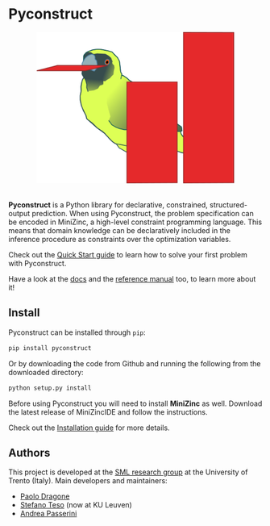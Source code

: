 Pyconstruct
===========

<div align="center">
  <img height="300px" src="docs/_images/pyconstruct.png"><br><br>
</div>

**Pyconstruct** is a Python library for declarative, constrained,
structured-output prediction. When using Pyconstruct, the problem specification
can be encoded in MiniZinc, a high-level constraint programming language. This
means that domain knowledge can be declaratively included in the inference
procedure as constraints over the optimization variables.

Check out the [Quick Start
guide](https://unitn-sml.github.io/pyconstruct/quick_start.html) to learn
how to solve your first problem with Pyconstruct.

Have a look at the [docs](https://unitn-sml.github.io/pyconstruct/index.html)
and the [reference
manual](https://unitn-sml.github.io/pyconstruct/reference/index.html) too, to
learn more about it!

Install
-------
Pyconstruct can be installed through `pip`:

```bash
pip install pyconstruct
```

Or by downloading the code from Github and running the following from the
downloaded directory:

```bash
python setup.py install
```

Before using Pyconstruct you will need to install **MiniZinc** as well.
Download the latest release of MiniZincIDE and follow the instructions.

Check out the [Installation
guide](https://unitn-sml.github.io/pyconstruct/install.html) for more details.

Authors
-------
This project is developed at the [SML research group](http://sml.disi.unitn.it/)
at the University of Trento (Italy). Main developers and maintainers:

* [Paolo Dragone](http://paolodragone.com)
* [Stefano Teso](http://disi.unitn.it/~teso/) (now at KU Leuven)
* [Andrea Passerini](http://disi.unitn.it/~passerini/)

